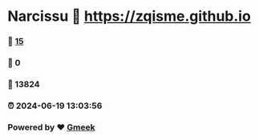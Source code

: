 # Narcissu :link: https://zqisme.github.io 
### :page_facing_up: [15](https://zqisme.github.io/tag.html) 
### :speech_balloon: 0 
### :hibiscus: 13824 
### :alarm_clock: 2024-06-19 13:03:56 
### Powered by :heart: [Gmeek](https://github.com/Meekdai/Gmeek)
